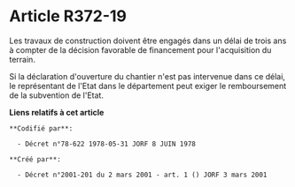 # Article R372-19

Les travaux de construction doivent être engagés dans un délai de trois ans à compter de la décision favorable de financement
pour l'acquisition du terrain.

Si la déclaration d'ouverture du chantier n'est pas intervenue dans ce délai, le représentant de l'Etat dans le département
peut exiger le remboursement de la subvention de l'Etat.

**Liens relatifs à cet article**

	**Codifié par**:

	  - Décret n°78-622 1978-05-31 JORF 8 JUIN 1978

	**Créé par**:

	  - Décret n°2001-201 du 2 mars 2001 - art. 1 () JORF 3 mars 2001
